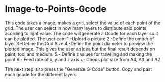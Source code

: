 # Image-to-Points-Gcode
This code takes a image, makes a grid, select the value of each point of the grid. The user can select in how many leyers to distribute said points acording to light value. The code will generate a Gcode for each layer so it can be plotted. 
The user can: 
  1.-Upload a picture
  2.-Define the umber of layer
  3.-Define the Grid Size
  4.-Define the point diameter to preview the plotted image. This gives the user an idea but the final result depends on paint, tool and medium.
  5.- Define z values for traveling and making the point
  6.- Feed rate of x, y and z axis 
  7.- Choos plot size from A4, A3 and A2

The next step is to press the "Generate G-Code" button. 
Copy and past each gcode for the different layers. 
